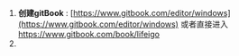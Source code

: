 1. **创建gitBook** : [https://www.gitbook.com/editor/windows](https://www.gitbook.com/editor/windows) 或者直接进入 https://www.gitbook.com/book/lifeigo
2. 


